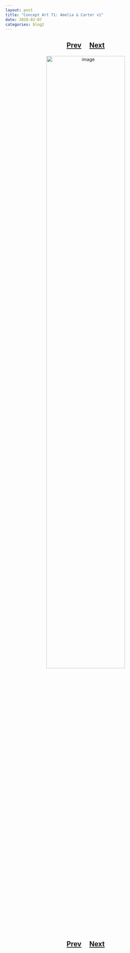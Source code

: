 ```yaml
---
layout: post
title: "Concept Art 71: Amelia & Carter v1"
date: 2020-02-07
categories: blog2
---
```


<h2>
  <p style="text-align:center;">
    <a href="/wingsofthechorus/archive/2020/02/04/conceptart70">Prev</a>
    &nbsp;&nbsp;&nbsp;
    <a href="/wingsofthechorus/archive/2020/02/12/conceptart72">Next</a>
  </p>
</h2>

<p style="text-align:center;">
  <img src="/wingsofthechorus/images/conceptart/ca71.png" width="70%" alt="image"/>
</p>

<h2>
  <p style="text-align:center;">
    <a href="/wingsofthechorus/archive/2020/02/04/conceptart70">Prev</a>
    &nbsp;&nbsp;&nbsp;
    <a href="/wingsofthechorus/archive/2020/02/12/conceptart72">Next</a>
  </p>
</h2>
